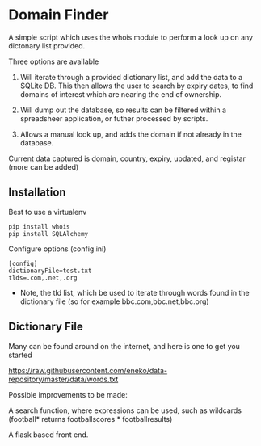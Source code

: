 # Domain Finder

A simple script which uses the whois module to perform a look up on any dictonary list provided. 

Three options are available

1. Will iterate through a provided dictionary list, and add the data to a SQLite DB. This then allows the user to search by expiry dates, to find domains of interest which are nearing the end of ownership.

2. Will dump out the database, so results can be filtered within a spreadsheer application, or futher processed by scripts.

3. Allows a manual look up, and adds the domain if not already in the database.

Current data captured is domain, country, expiry, updated, and registar (more can be added)

## Installation 

Best to use a virtualenv

    pip install whois
    pip install SQLAlchemy
    
Configure options (config.ini)

    [config]
    dictionaryFile=test.txt
    tlds=.com,.net,.org

* Note, the tld list, which be used to iterate through words found in the dictionary file (so for example bbc.com,bbc.net,bbc.org)
## Dictionary File

Many can be found around on the internet, and here is one to get you started

https://raw.githubusercontent.com/eneko/data-repository/master/data/words.txt

Possible improvements to be made:

A search function, where expressions can be used, such as wildcards (football* returns footballscores * footballresults)

A flask based front end. 
